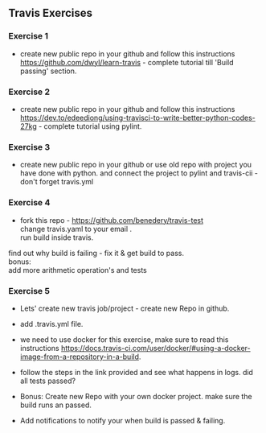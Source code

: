 ## Travis Exercises

### Exercise 1

- create new public repo in your github and follow this instructions  
  https://github.com/dwyl/learn-travis - complete tutorial till 'Build passing' section.

### Exercise 2

- create new public repo in your github and follow this instructions  
  https://dev.to/edeediong/using-travisci-to-write-better-python-codes-27kg - complete tutorial using pylint.

### Exercise 3

- create new public repo in your github or use old repo with project you have done with python. and connect the project to pylint and travis-cii - don't forget travis.yml

### Exercise 4

- fork this repo - https://github.com/benedery/travis-test  
  change travis.yaml to your email .  
  run build inside travis.

find out why build is failing - fix it & get build to pass.  
 bonus:  
add more arithmetic operation's and tests

### Exercise 5

- Lets' create new travis job/project - create new Repo in github.

- add .travis.yml file.

- we need to use docker for this exercise, make sure to read this instructions https://docs.travis-ci.com/user/docker/#using-a-docker-image-from-a-repository-in-a-build.

- follow the steps in the link provided and see what happens in logs.
  did all tests passed?

- Bonus: Create new Repo with your own docker project. make sure the build runs an passed.

- Add notifications to notify your when build is passed & failing.
